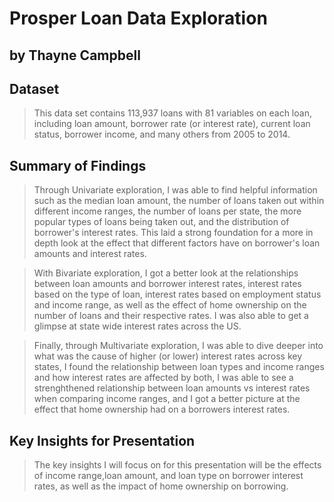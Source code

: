 # Prosper Loan Data Exploration
## by Thayne Campbell


## Dataset

> This data set contains 113,937 loans with 81 variables on each loan, including loan amount, borrower rate (or interest rate), current loan status, borrower income, and many others from 2005 to 2014.


## Summary of Findings

>Through Univariate exploration, I was able to find helpful information such as the median loan amount, the number of loans taken out within different income ranges, the number of loans per state, the more popular types of loans being taken out, and the distribution of borrower's interest rates. This laid a strong foundation for a more in depth look at the effect that different factors have on borrower's loan amounts and interest rates.

>With Bivariate exploration, I got a better look at the relationships between loan amounts and borrower interest rates, interest rates based on the type of loan, interest rates based on employment status and income range, as well as the effect of home ownership on the number of loans and their respective rates. I was also able to get a glimpse at state wide interest rates across the US.

>Finally, through Multivariate exploration, I was able to dive deeper into what was the cause of higher (or lower) interest rates across key states, I found the relationship between loan types and income ranges and how interest rates are affected by both, I was able to see a strenghthened relationship between loan amounts vs interest rates when comparing income ranges, and I got a better picture at the effect that home ownership had on a borrowers interest rates.


## Key Insights for Presentation

> The key insights I will focus on for this presentation will be the effects of income range,loan amount, and loan type on borrower interest rates, as well as the impact of home ownership on borrowing. 